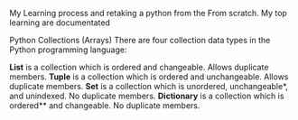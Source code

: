 My Learning process and retaking a python from the From scratch.
My top learning are documentated 



Python Collections (Arrays)
There are four collection data types in the Python programming language:

**List** is a collection which is ordered and changeable. Allows duplicate members.
**Tuple** is a collection which is ordered and unchangeable. Allows duplicate members.
**Set** is a collection which is unordered, unchangeable*, and unindexed. No duplicate members.
**Dictionary** is a collection which is ordered** and changeable. No duplicate members.
